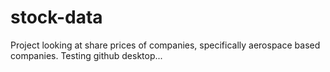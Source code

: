 # stock-data
Project looking at share prices of companies, specifically aerospace based companies.
Testing github desktop...

